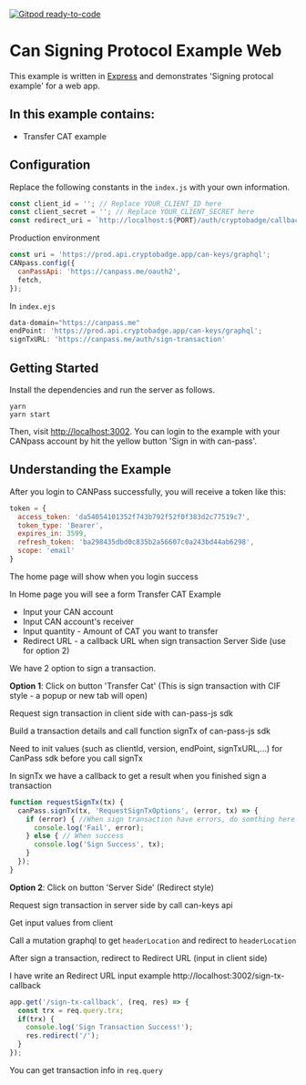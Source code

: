 [![Gitpod ready-to-code](https://img.shields.io/badge/Gitpod-ready--to--code-blue?logo=gitpod)](https://gitpod.io/#https://github.com/canfoundation/can-signing-protocol-example-web)

# Can Signing Protocol Example Web

This example is written in [Express](https://expressjs.com/) and demonstrates 'Signing protocal example' for a web app.

## In this example contains:
- Transfer CAT example

## Configuration

Replace the following constants in the `index.js` with your own information. 

```javascript
const client_id = ''; // Replace YOUR_CLIENT_ID here
const client_secret = ''; // Replace YOUR_CLIENT_SECRET here
const redirect_uri = `http://localhost:${PORT}/auth/cryptobadge/callback`; // Need to config redirect_uri in your application when login success
```

Production environment

```javascript
const uri = 'https://prod.api.cryptobadge.app/can-keys/graphql';
CANpass.config({
  canPassApi: 'https://canpass.me/oauth2',
  fetch,
});
```
 In `index.ejs` 

```javascript
data-domain="https://canpass.me"
endPoint: 'https://prod.api.cryptobadge.app/can-keys/graphql';
signTxURL: 'https://canpass.me/auth/sign-transaction'
```
## Getting Started

Install the dependencies and run the server as follows.

```
yarn
yarn start
```

Then, visit [http://localhost:3002](http://localhost:3002). You can login to the example with your CANpass account by hit the yellow button 'Sign in with can-pass'.


## Understanding the Example

After you login to CANPass successfully, you will receive a token like this:
```javascript
token = {
  access_token: 'da54054101352f743b792f52f0f383d2c77519c7',
  token_type: 'Bearer',
  expires_in: 3599,
  refresh_token: 'ba298435dbd0c835b2a56607c0a243bd44ab6298',
  scope: 'email'
}
```
The home page will show when you login success

In Home page you will see a form Transfer CAT Example

- Input your CAN account
- Input CAN account's receiver
- Input quantity - Amount of CAT you want to transfer
- Redirect URL - a callback URL when sign transaction Server Side (use for option 2)

We have 2 option to sign a transaction.

**Option 1**: Click on button 'Transfer Cat' (This is sign transaction with CIF style - a popup or new tab will open)

Request sign transaction in client side with can-pass-js sdk

Build a transaction details and call function signTx of can-pass-js sdk

Need to init values (such as clientId, version, endPoint, signTxURL,...) for CanPass sdk before you call signTx

In signTx we have a callback to get a result when you finished sign a transaction

```javascript
function requestSignTx(tx) {
  canPass.signTx(tx, 'RequestSignTxOptions', (error, tx) => {
    if (error) { //When sign transaction have errors, do somthing here
      console.log('Fail', error);
    } else { // When success
      console.log('Sign Success', tx);
    }
  });
}
```
**Option 2**: Click on button 'Server Side' (Redirect style)

Request sign transaction in server side by call can-keys api

Get input values from client

Call a mutation graphql to get ```headerLocation``` and redirect to ```headerLocation```

After sign a transaction, redirect to Redirect URL (input in client side)

I have write an Redirect URL input example http://localhost:3002/sign-tx-callback

```javascript
app.get('/sign-tx-callback', (req, res) => {
  const trx = req.query.trx;
  if(trx) {
    console.log('Sign Transaction Success!');
    res.redirect('/');
  }
});
```
You can get transaction info in ```req.query```



